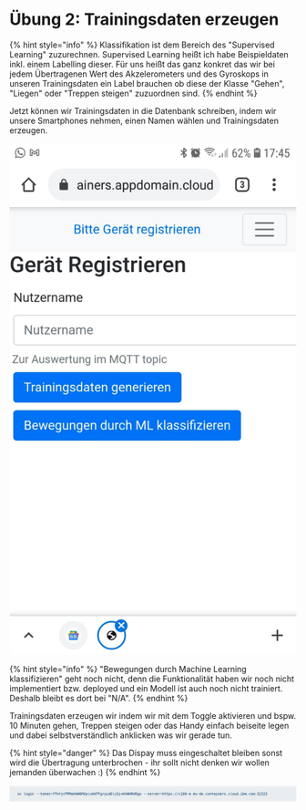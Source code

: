 # Übung 2: Trainingsdaten erzeugen

{% hint style="info" %}
Klassifikation ist dem Bereich des "Supervised Learning" zuzurechnen. Supervised Learning heißt ich habe Beispieldaten inkl. einem Labelling dieser. Für uns heißt das ganz konkret das wir bei jedem Übertragenen Wert des Akzelerometers und des Gyroskops in unseren Trainingsdaten ein Label brauchen ob diese der Klasse "Gehen", "Liegen" oder "Treppen steigen" zuzuordnen sind.
{% endhint %}

Jetzt können wir Trainingsdaten in die Datenbank schreiben, indem wir unsere Smartphones nehmen, einen Namen wählen und Trainingsdaten erzeugen.

![](../../../../../.gitbook/assets/image%20%2818%29.png)

{% hint style="info" %}
"Bewegungen durch Machine Learning klassifizieren" geht noch nicht, denn die Funktionalität haben wir noch nicht implementiert bzw. deployed und ein Modell ist auch noch nicht trainiert.  
Deshalb bleibt es dort bei "N/A".
{% endhint %}

Trainingsdaten erzeugen wir indem wir mit dem Toggle aktivieren und bspw. 10 Minuten gehen, Treppen steigen oder das Handy einfach beiseite legen und dabei selbstverständlich anklicken was wir gerade tun. 

{% hint style="danger" %}
Das Dispay muss eingeschaltet bleiben sonst wird die Übertragung unterbrochen - ihr sollt nicht denken wir wollen jemanden überwachen :\)
{% endhint %}



![](../../../../../.gitbook/assets/image%20%2830%29.png)



